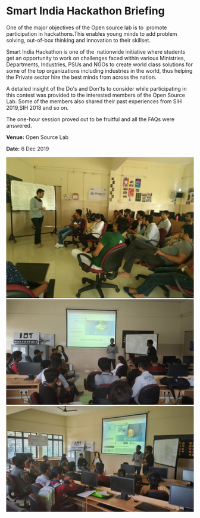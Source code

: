 # Smart India Hackathon Briefing

One of the major objectives of the Open source lab is to  promote participation in hackathons.This enables young minds to add problem solving, out-of-box thinking and innovation to their skillset.

Smart India Hackathon is one of the  nationwide initiative where students get an opportunity to work on challenges faced within various Ministries, Departments, Industries, PSUs and NGOs to create world class solutions for some of the top organizations including industries in the world, thus helping the Private sector hire the best minds from across the nation.

A detailed insight of the Do's and Don'ts to consider while participating in this contest was provided to the interested members of the Open Source Lab. Some of the members also shared their past experiences from SIH 2019,SIH 2018 and so on.

The one-hour session proved out to be fruitful and all the FAQs were answered.

**Venue:** Open Source Lab

**Date:** 6 Dec 2019

![](brief1.jpeg)
![](brief2.jpeg)
![](brief3.jpeg)
